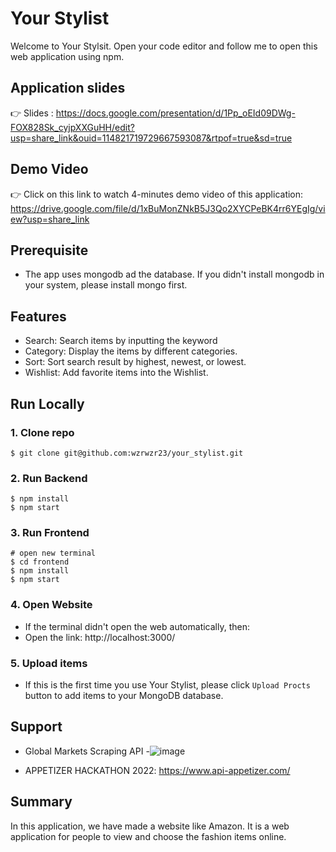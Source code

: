 # Your Stylist

Welcome to Your Stylsit. Open your code editor and follow me to open this web application using npm. 

## Application slides

👉 Slides : https://docs.google.com/presentation/d/1Pp_oEId09DWg-FOX828Sk_cyjpXXGuHH/edit?usp=share_link&ouid=114821719729667593087&rtpof=true&sd=true

## Demo Video

👉 Click on this link to watch 4-minutes demo video of this application: https://drive.google.com/file/d/1xBuMonZNkB5J3Qo2XYCPeBK4rr6YEgIg/view?usp=share_link

## Prerequisite

- The app uses mongodb ad the database. If you didn't install mongodb in your system, please install mongo first.

## Features

- Search: Search items by inputting the keyword
- Category: Display the items by different categories.
- Sort: Sort search result by highest, newest, or lowest.
- Wishlist: Add favorite items into the Wishlist.


## Run Locally

### 1. Clone repo

```
$ git clone git@github.com:wzrwzr23/your_stylist.git
```



### 2. Run Backend

```
$ npm install
$ npm start
```

### 3. Run Frontend

```
# open new terminal
$ cd frontend
$ npm install
$ npm start
```
### 4. Open Website


- If the terminal didn't open the web automatically, then: 
- Open the link: http://localhost:3000/

### 5. Upload items


- If this is the first time you use Your Stylist, please click `Upload Procts` button to add items to your MongoDB database.




## Support

- Global Markets Scraping API
-![image](https://user-images.githubusercontent.com/97967305/203238718-2aa2bada-e1f8-4403-b68e-8f4f9e944df7.png)

- APPETIZER HACKATHON 2022: https://www.api-appetizer.com/




## Summary

In this application, we have made a website like Amazon. It is a web application for people to view and choose the fashion items online. 
